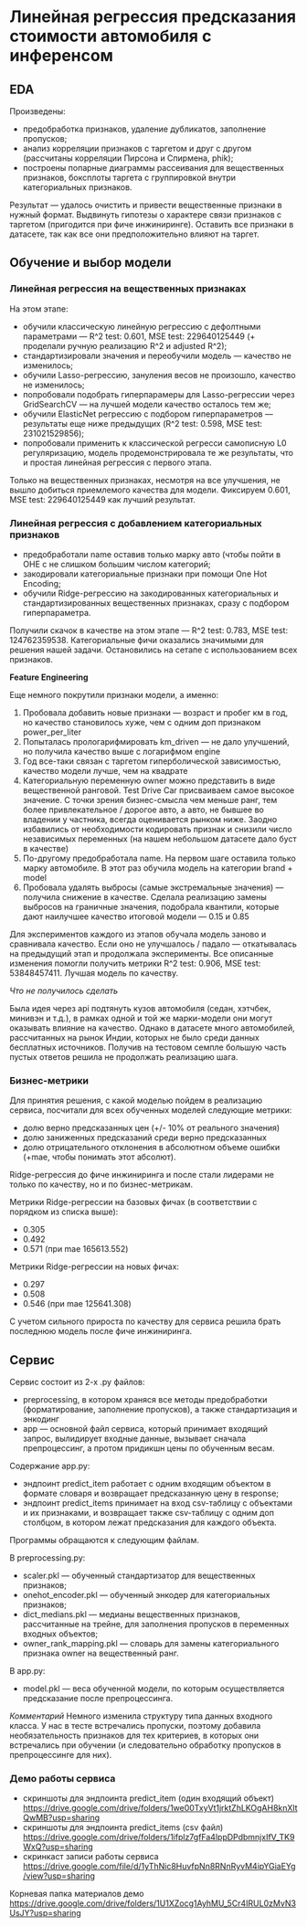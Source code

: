 # Линейная регрессия предсказания стоимости автомобиля с инференсом

## EDA

Произведены:
- предобработка признаков, удаление дубликатов, заполнение пропусков;
- анализ корреляции признаков с таргетом и друг с другом (рассчитаны корреляции Пирсона и Спирмена, phik);
- построены попарные диаграммы рассеивания для вещественных признаков, боксплоты таргета с группировкой внутри категориальных признаков.

Результат — удалось очистить и привести вещественные признаки в нужный формат. Выдвинуть гипотезы о характере связи признаков с таргетом (пригодится при фиче инжиниринге). Оставить все признаки в датасете, так как все они предположительно влияют на таргет.

## Обучение и выбор модели

### Линейная регрессия на вещественных признаках

На этом этапе:
- обучили классическую линейную регрессию с дефолтными параметрами — R^2 test: 0.601, MSE test: 229640125449 (+ проделали ручную реализацию R^2 и adjusted R^2);
- стандартизировали значения и переобучили модель — качество не изменилось;
- обучили Lasso-регрессию, зануления весов не произошло, качество не изменилось; 
- попробовали подобрать гиперпарамеры для Lasso-регрессии через GridSearchCV — на лучшей модели качество осталось тем же;
- обучили ElasticNet регрессию с подбором гиперпараметров — результаты еще ниже предыдущих (R^2 test: 0.598, MSE test: 231021529856);
- попробовали применить к классической регресси самописную L0 регуляризацию, модель продемонстрировала те же результаты, что и простая линейная регрессия с первого этапа.

Только на вещественных признаках, несмотря на все улучшения, не вышло добиться приемлемого качества для модели. Фиксируем 0.601, MSE test: 229640125449 как лучший результат.

### Линейная регрессия с добавлением категориальных признаков

- предобработали name оставив только марку авто (чтобы пойти в OHE с не слишком большим числом категорий;
- закодировали категориальные признаки при помощи One Hot Encoding;
- обучили Ridge-регрессию на закодированных категориальных и стандартизированных вещественных признаках, сразу с подбором гиперпараметра.

Получили скачок в качестве на этом этапе — R^2 test: 0.783, MSE test: 124762359538. Категориальные фичи оказались значимыми для решения нашей задачи. Остановились на сетапе с использованием всех признаков.

**Feature Engineering**

Еще немного покрутили признаки модели, а именно:
1) Пробовала добавить новые признаки — возраст и пробег км в год, но качество становилось хуже, чем с одним доп признаком power_per_liter
2) Попыталась прологарифмировать km_driven — не дало улучшений, но получила качество выше с логарифмом engine
3) Год все-таки связан с таргетом гиперболической зависимостью, качество модели лучше, чем на квадрате
4) Категориальную переменную owner можно представить в виде вещественной ранговой. Test Drive Car присваиваем самое высокое значение. С точки зрения бизнес-смысла чем меньше ранг, тем более привлекательное / дорогое авто, а авто, не бывшее во владении у частника, всегда оценивается рынком ниже. Заодно избавились от необходимости кодировать признак и снизили число независимых переменных (на нашем небольшом датасете дало буст в качестве)
5) По-другому предобработала name. На первом шаге оставила только марку автомобиле. В этот раз обучила модель на категории brand + model
6) Пробовала удалять выбросы (самые экстремальные значения) — получила снижение в качестве. Сделала реализацию замены выбросов на граничные значения, подобрала квантили, которые дают наилучшее качество итоговой модели — 0.15 и 0.85

Для экспериментов каждого из этапов обучала модель заново и сравнивала качество. Если оно не улучшалось / падало — откатывалась на предыдущий этап и продолжала эксперименты.
Все описанные изменения помогли получить метрики R^2 test: 0.906, MSE test: 53848457411. Лучшая модель по качеству.

*Что не получилось сделать*

Была идея через api подтянуть кузов автомобиля (седан, хэтчбек, минивэн и т.д.), в рамках одной и той же марки-модели они могут оказывать влияние на качество. Однако в датасете много автомобилей, рассчитанных на рынок Индии, которых не было среди данных бесплатных источников. Получив на тестовом семпле большую часть пустых ответов решила не продолжать реализацию шага.

### Бизнес-метрики

Для принятия решения, с какой моделью пойдем в реализацию сервиса, посчитали для всех обученных моделей следующие метрики:
- долю верно предсказанных цен (+/- 10% от реального значения)
- долю заниженных предсказаний среди верно предсказанных
- долю отрицательного отклонения в абсолютном объеме ошибки (+mae, чтобы понимать этот абсолют).

Ridge-регрессия до фиче инжиниринга и после стали лидерами не только по качеству, но и по бизнес-метрикам.

Метрики Ridge-регрессии на базовых фичах (в соответствии с порядком из списка выше):
- 0.305
- 0.492
- 0.571 (при mae 165613.552)

Метрики Ridge-регрессии на новых фичах:
- 0.297
- 0.508
- 0.546 (при mae 125641.308)

С учетом сильного прироста по качеству для сервиса решила брать последнюю модель после фиче инжиниринга.

## Сервис

Сервис состоит из 2-х .py файлов:
- preprocessing, в котором храняся все методы предобработки (форматирование, заполнение пропусков), а также стандартизация и энкодинг
- app — основной файл сервиса, который принимает входящий запрос, вылидирует входные данные, вызывает сначала препроцессинг, а протом придикшн цены по обученным весам.

Содержание app.py:
- эндпоинт predict_item работает с одним входящим объектом в формате словаря и возвращает предсказанную цену в response;
- эндпоинт predict_items принимает на вход csv-таблицу с объектами и их признаками, и возвращает также csv-таблицу с одним доп столбцом, в котором лежат предсказания для каждого объекта.

Программы обращаются к следующим файлам.

В preprocessing.py:
- scaler.pkl — обученный стандартизатор для вещественных признаков;
- onehot_encoder.pkl — обученный энкодер для категориальных признаков;
- dict_medians.pkl — медианы вещественных признаков, рассчитанные на трейне, для заполнения пропусков в переменных входных объектов;
- owner_rank_mapping.pkl — словарь для замены категориального признака owner на вещественный ранг.

В app.py:
- model.pkl — веса обученной модели, по которым осуществляется предсказание после препроцессинга.

*Комментарий*
Немного изменила структуру типа данных входного класса. У нас в тесте встречались пропуски, поэтому добавила необязательность признаков для тех критериев, в которых они встречались при обучении (и следовательно обработку пропусков в препроцессинге для них).

### Демо работы сервиса
- скриншоты для эндпоинта predict_item (один входящий объект) 
https://drive.google.com/drive/folders/1we00TxyVt1jrktZhLKOgAH8knXltQwMB?usp=sharing
- скриншоты для эндпоинта predict_items (csv файл)
https://drive.google.com/drive/folders/1ifplz7gfFa4lppDPdbmnjxIfV_TK9WxQ?usp=sharing 
- скринкаст записи работы сервиса
https://drive.google.com/file/d/1yThNic8HuvfpNn8RNnRyvM4ipYGiaEYg/view?usp=sharing

Корневая папка материалов демо
https://drive.google.com/drive/folders/1U1XZocg1AyhMU_5Cr4IRUL0zMvN3UsJY?usp=sharing

